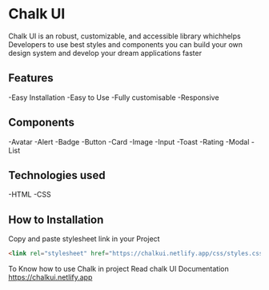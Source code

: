 # Chalk UI

Chalk UI is an robust, customizable, and accessible library whichhelps Developers to use best styles and components you can build
your own design system and develop your dream applications faster

## Features

-Easy Installation
-Easy to Use
-Fully customisable
-Responsive

## Components

-Avatar
-Alert
-Badge
-Button
-Card
-Image
-Input
-Toast
-Rating
-Modal
-List

## Technologies used

-HTML
-CSS

## How to Installation

Copy and paste stylesheet link in your Project

```html
<link rel="stylesheet" href="https://chalkui.netlify.app/css/styles.css" />
```

To Know how to use Chalk in project Read chalk UI Documentation https://chalkui.netlify.app

